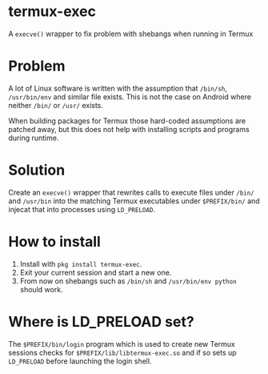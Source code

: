 # termux-exec
A `execve()` wrapper to fix problem with shebangs when running in Termux

# Problem
A lot of Linux software is written with the assumption that `/bin/sh`, `/usr/bin/env`
and similar file exists. This is not the case on Android where neither `/bin/` or `/usr/`
exists.

When building packages for Termux those hard-coded assumptions are patched away, but this
does not help with installing scripts and programs during runtime.

# Solution
Create an `execve()` wrapper that rewrites calls to execute files under `/bin/` and `/usr/bin`
into the matching Termux executables under `$PREFIX/bin/` and injecat that into processes
using `LD_PRELOAD`.

# How to install
1. Install with `pkg install termux-exec`.
2. Exit your current session and start a new one.
3. From now on shebangs such as `/bin/sh` and `/usr/bin/env python` should work.

# Where is LD_PRELOAD set?
The `$PREFIX/bin/login` program which is used to create new Termux sessions checks for
`$PREFIX/lib/libtermux-exec.so` and if so sets up `LD_PRELOAD` before launching the login shell.
